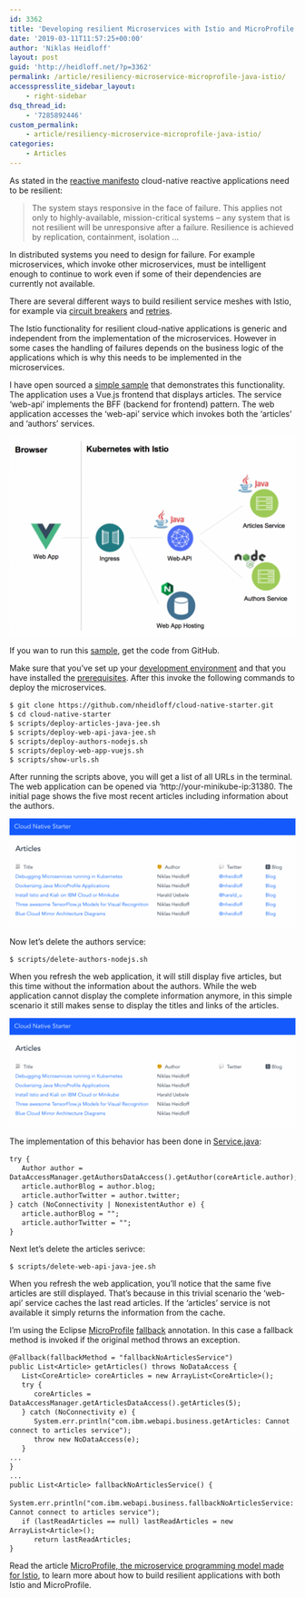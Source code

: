 ```yaml
---
id: 3362
title: 'Developing resilient Microservices with Istio and MicroProfile'
date: '2019-03-11T11:57:25+00:00'
author: 'Niklas Heidloff'
layout: post
guid: 'http://heidloff.net/?p=3362'
permalink: /article/resiliency-microservice-microprofile-java-istio/
accesspresslite_sidebar_layout:
    - right-sidebar
dsq_thread_id:
    - '7285892446'
custom_permalink:
    - article/resiliency-microservice-microprofile-java-istio/
categories:
    - Articles
---
```


As stated in the [reactive manifesto](https://www.reactivemanifesto.org/) cloud-native reactive applications need to be resilient:

> The system stays responsive in the face of failure. This applies not only to highly-available, mission-critical systems – any system that is not resilient will be unresponsive after a failure. Resilience is achieved by replication, containment, isolation …

In distributed systems you need to design for failure. For example microservices, which invoke other microservices, must be intelligent enough to continue to work even if some of their dependencies are currently not available.

There are several different ways to build resilient service meshes with Istio, for example via [circuit breakers](https://istio.io/docs/concepts/traffic-management/#circuit-breakers) and [retries](https://istio.io/docs/concepts/traffic-management/#timeouts-and-retries).

The Istio functionality for resilient cloud-native applications is generic and independent from the implementation of the microservices. However in some cases the handling of failures depends on the business logic of the applications which is why this needs to be implemented in the microservices.

I have open sourced a [simple sample](https://github.com/nheidloff/cloud-native-starter) that demonstrates this functionality. The application uses a Vue.js frontend that displays articles. The service ‘web-api’ implements the BFF (backend for frontend) pattern. The web application accesses the ‘web-api’ service which invokes both the ‘articles’ and ‘authors’ services.

![image](/assets/img/2019/03/blog-resiliency-resiliency-diagram-1024x714.png)

If you wan to run this [sample](https://github.com/nheidloff/cloud-native-starter), get the code from GitHub.

Make sure that you’ve set up your [development environment](https://github.com/nheidloff/cloud-native-starter/blob/master/LocalEnvironment.md) and that you have installed the [prerequisites](https://github.com/nheidloff/cloud-native-starter#deployment). After this invoke the following commands to deploy the microservices.

```
$ git clone https://github.com/nheidloff/cloud-native-starter.git
$ cd cloud-native-starter
$ scripts/deploy-articles-java-jee.sh
$ scripts/deploy-web-api-java-jee.sh
$ scripts/deploy-authors-nodejs.sh
$ scripts/deploy-web-app-vuejs.sh
$ scripts/show-urls.sh
```

After running the scripts above, you will get a list of all URLs in the terminal. The web application can be opened via ‘http://your-minikube-ip:31380. The initial page shows the five most recent articles including information about the authors.

![image](/assets/img/2019/03/blog-web-app-1024x388.png)

Now let’s delete the authors service:

```
$ scripts/delete-authors-nodejs.sh
```

When you refresh the web application, it will still display five articles, but this time without the information about the authors. While the web application cannot display the complete information anymore, in this simple scenario it still makes sense to display the titles and links of the articles.

![image](/assets/img/2019/03/blog-resiliency-web-app-no-authors-1024x388.png)

The implementation of this behavior has been done in [Service.java](https://github.com/nheidloff/cloud-native-starter/blob/master/web-api-java-jee/src/main/java/com/ibm/webapi/business/Service.java#L68):

```
try {
   Author author = DataAccessManager.getAuthorsDataAccess().getAuthor(coreArticle.author);
   article.authorBlog = author.blog;
   article.authorTwitter = author.twitter;
} catch (NoConnectivity | NonexistentAuthor e) {	
   article.authorBlog = "";
   article.authorTwitter = "";
}
```

Next let’s delete the articles serivce:

```
$ scripts/delete-web-api-java-jee.sh
```

When you refresh the web application, you’ll notice that the same five articles are still displayed. That’s because in this trivial scenario the ‘web-api’ service caches the last read articles. If the ‘articles’ service is not available it simply returns the information from the cache.

I’m using the Eclipse [MicroProfile](https://microprofile.io/) [fallback](https://github.com/nheidloff/cloud-native-starter/blob/master/web-api-java-jee/src/main/java/com/ibm/webapi/business/Service.java#L45) annotation. In this case a fallback method is invoked if the original method throws an exception.

```
@Fallback(fallbackMethod = "fallbackNoArticlesService")
public List<Article> getArticles() throws NoDataAccess {
   List<CoreArticle> coreArticles = new ArrayList<CoreArticle>();	
   try {
      coreArticles = DataAccessManager.getArticlesDataAccess().getArticles(5);							
   } catch (NoConnectivity e) {
      System.err.println("com.ibm.webapi.business.getArticles: Cannot connect to articles service");
      throw new NoDataAccess(e);
   }
...
}	
...
public List<Article> fallbackNoArticlesService() {
   System.err.println("com.ibm.webapi.business.fallbackNoArticlesService: Cannot connect to articles service");
   if (lastReadArticles == null) lastReadArticles = new ArrayList<Article>();
      return lastReadArticles;
}
```

Read the article [ MicroProfile, the microservice programming model made for Istio](https://www.eclipse.org/community/eclipse_newsletter/2018/september/MicroProfile_istio.php), to learn more about how to build resilient applications with both Istio and MicroProfile.